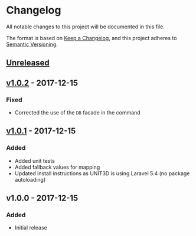 # Changelog

All notable changes to this project will be documented in this file.

The format is based on [Keep a Changelog](https://keepachangelog.com), and this project adheres to [Semantic Versioning](https://semver.org).

## [Unreleased]

## [v1.0.2] - 2017-12-15

### Fixed
- Corrected the use of the `DB` facade in the command

## [v1.0.1] - 2017-12-15

### Added
- Added unit tests
- Added fallback values for mapping
- Updated install instructions as UNIT3D is using Laravel 5.4 (no package autoloading)

## v1.0.0 - 2017-12-15

### Added
- Initial release

[Unreleased]: https://github.com/HDInnovations/xbtit-to-unit3d/compare/master...develop
[v1.0.2]: https://github.com/HDInnovations/gazelle-to-unit3d/compare/v1.0.1...v1.0.2
[v1.0.1]: https://github.com/HDInnovations/gazelle-to-unit3d/compare/v1.0.0...v1.0.1
